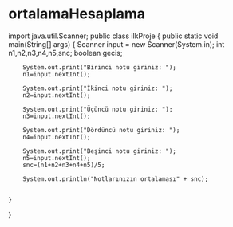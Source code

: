 # ortalamaHesaplama

import java.util.Scanner;
public class ilkProje {
    public static void main(String[] args) {
        Scanner input = new Scanner(System.in);
        int n1,n2,n3,n4,n5,snc;
        boolean gecis;

        System.out.print("Birinci notu giriniz: ");
        n1=input.nextInt();

        System.out.print("İkinci notu giriniz: ");
        n2=input.nextInt();

        System.out.print("Üçüncü notu giriniz: ");
        n3=input.nextInt();

        System.out.print("Dördüncü notu giriniz: ");
        n4=input.nextInt();

        System.out.print("Beşinci notu giriniz: ");
        n5=input.nextInt();
        snc=(n1+n2+n3+n4+n5)/5;

        System.out.println("Notlarınızın ortalaması" + snc);

        
    }
}

